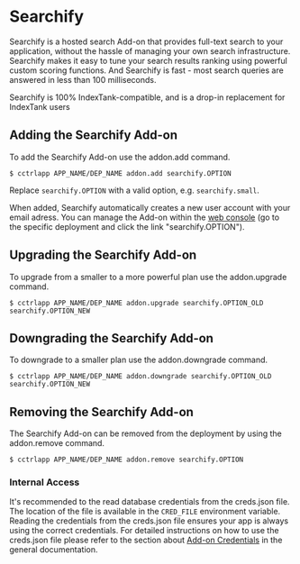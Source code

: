 # Searchify

Searchify is a hosted search Add-on that provides full-text search to your application, without the hassle of managing your own search infrastructure. Searchify makes it easy to tune your search results ranking using powerful custom scoring functions. And Searchify is fast - most search queries are answered in less than 100 milliseconds.

Searchify is 100% IndexTank-compatible, and is a drop-in replacement for IndexTank users

## Adding the Searchify Add-on

To add the Searchify Add-on use the addon.add command.

~~~
$ cctrlapp APP_NAME/DEP_NAME addon.add searchify.OPTION
~~~
Replace `searchify.OPTION` with a valid option, e.g. `searchify.small`.

When added, Searchify automatically creates a new user account with your email adress. You can manage the Add-on within the [web console](https://www.cloudcontrol.com/console) (go to the specific deployment and click the link "searchify.OPTION").

## Upgrading the Searchify Add-on

To upgrade from a smaller to a more powerful plan use the addon.upgrade command.

~~~
$ cctrlapp APP_NAME/DEP_NAME addon.upgrade searchify.OPTION_OLD searchify.OPTION_NEW
~~~

## Downgrading the Searchify Add-on

To downgrade to a smaller plan use the addon.downgrade command.

~~~
$ cctrlapp APP_NAME/DEP_NAME addon.downgrade searchify.OPTION_OLD searchify.OPTION_NEW
~~~

## Removing the Searchify Add-on

The Searchify Add-on can be removed from the deployment by using the addon.remove command.

~~~
$ cctrlapp APP_NAME/DEP_NAME addon.remove searchify.OPTION
~~~

### Internal Access

It's recommended to the read database credentials from the creds.json file. The location of the file is available in the `CRED_FILE` environment variable. Reading the credentials from the creds.json file ensures your app is always using the correct credentials. For detailed instructions on how to use the creds.json file please refer to the section about [Add-on Credentials](https://www.cloudcontrol.com/dev-center/Platform%20Documentation#add-ons) in the general documentation.
